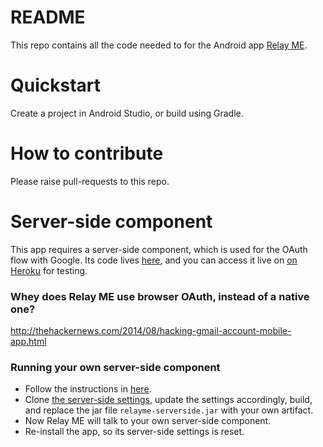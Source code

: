 # README #

This repo contains all the code needed to for the Android app [Relay ME](https://play.google.com/store/apps/details?id=com.tinywebgears.relayme).

# Quickstart #

Create a project in Android Studio, or build using Gradle.

# How to contribute #

Please raise pull-requests to this repo.

# Server-side component #

This app requires a server-side component, which is used for the OAuth flow with Google.
Its code lives [here](https://github.com/codolutions/relay-me-server-side-component), and you can access it live on [on Heroku](https://relay-me-test-server-side.herokuapp.com/) for testing.

### Whey does Relay ME use browser OAuth, instead of a native one? ###
http://thehackernews.com/2014/08/hacking-gmail-account-mobile-app.html

### Running your own server-side component ###

* Follow the instructions in [here](https://github.com/codolutions/relay-me-server-side-component).
* Clone [the server-side settings](https://github.com/codolutions/relay-me-android-server-side), update the settings accordingly, build, and replace the jar file `relayme-serverside.jar` with your own artifact.
* Now Relay ME will talk to your own server-side component.
* Re-install the app, so its server-side settings is reset.

